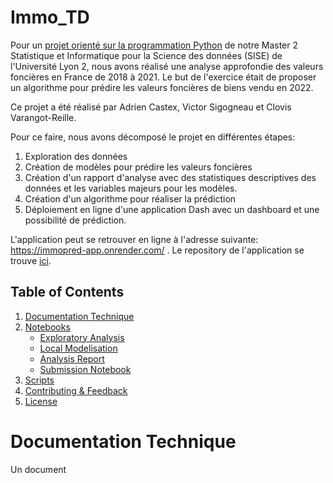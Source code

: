 # Immo_TD

Pour un [projet orienté sur la programmation Python](https://github.com/asardell/M2-SISE-2023/blob/main/Roadmap.pdf) de notre Master 2 Statistique et Informatique pour la Science des données (SISE) de l'Université Lyon 2, nous avons réalisé une analyse approfondie des valeurs foncières en France de 2018 à 2021. Le but de l'exercice était de proposer un algorithme pour prédire les valeurs foncières de biens vendu en 2022. 

Ce projet a été réalisé par Adrien Castex, Victor Sigogneau et Clovis Varangot-Reille. 

Pour ce faire, nous avons décomposé le projet en différentes étapes: 
1. Exploration des données
2. Création de modèles pour prédire les valeurs foncières
3. Création d'un rapport d'analyse avec des statistiques descriptives des données et les variables majeurs pour les modèles.
4. Création d'un algorithme pour réaliser la prédiction
5. Déploiement en ligne d'une application Dash avec un dashboard et une possibilité de prédiction.

L'application peut se retrouver en ligne à l'adresse suivante: https://immopred-app.onrender.com/ . Le repository de l'application se trouve [ici](https://github.com/cvarrei/repo_test). 


## Table of Contents
1. [Documentation Technique](#documentation)
4. [Notebooks](#notebooks)
   - [Exploratory Analysis](#exploratory-analysis)
   - [Local Modelisation](#local-modelisation)
   - [Analysis Report](#analysis-report)
   - [Submission Notebook](#submission-notebook)
5. [Scripts](#scripts)
6. [Contributing & Feedback](#contributing--feedback)
7. [License](#license)

# Documentation Technique

Un document 
